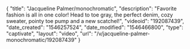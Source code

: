 {
    "title": "Jacqueline Palmer\/monochromatic",
    "description": "Favorite fashion is all in one color! Head to toe gray, the perfect denim, cozy sweater, pointy toe pump and a new scatchel!",
    "videoid": "192087439",
    "date_created": "1546257524",
    "date_modified": "1546466800",
    "type": "captivate",
    "layout": "video",
    "url": "\/v\/jacqueline-palmer-monochromatic\/192087439"
}